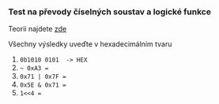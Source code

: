 ### Test na převody číselných soustav a logické funkce

Teorii najdete [zde](03_Bitove_operace.md)

Všechny výsledky uveďte v hexadecimálním tvaru

1. ```0b1010 0101  -> HEX  ```
2.  ```~ 0xA3 = ``` 
3. ``` 0x71 | 0x7F =  ```
4.  ```0x5E & 0x71 =  ```
5.  ```1<<4 =  ```
